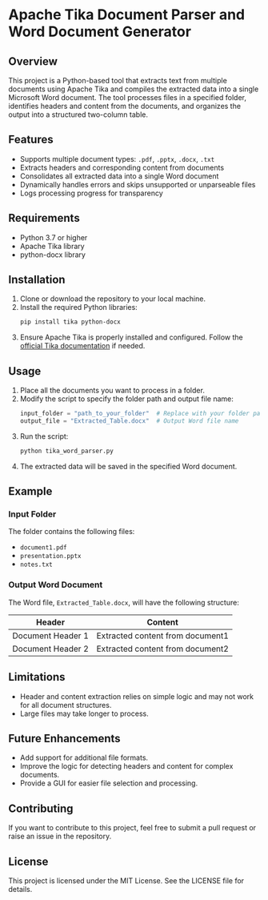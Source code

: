 # Apache Tika Document Parser and Word Document Generator

## Overview

This project is a Python-based tool that extracts text from multiple documents using Apache Tika and compiles the extracted data into a single Microsoft Word document. The tool processes files in a specified folder, identifies headers and content from the documents, and organizes the output into a structured two-column table.

## Features

- Supports multiple document types: `.pdf`, `.pptx`, `.docx`, `.txt`
- Extracts headers and corresponding content from documents
- Consolidates all extracted data into a single Word document
- Dynamically handles errors and skips unsupported or unparseable files
- Logs processing progress for transparency

## Requirements

- Python 3.7 or higher
- Apache Tika library
- python-docx library

## Installation

1. Clone or download the repository to your local machine.
2. Install the required Python libraries:
   ```bash
   pip install tika python-docx
   ```
3. Ensure Apache Tika is properly installed and configured. Follow the [official Tika documentation](https://tika.apache.org/) if needed.

## Usage

1. Place all the documents you want to process in a folder.
2. Modify the script to specify the folder path and output file name:
   ```python
   input_folder = "path_to_your_folder"  # Replace with your folder path
   output_file = "Extracted_Table.docx"  # Output Word file name
   ```
3. Run the script:
   ```bash
   python tika_word_parser.py
   ```
4. The extracted data will be saved in the specified Word document.

## Example

### Input Folder

The folder contains the following files:

- `document1.pdf`
- `presentation.pptx`
- `notes.txt`

### Output Word Document

The Word file, `Extracted_Table.docx`, will have the following structure:

| Header            | Content                          |
| ----------------- | -------------------------------- |
| Document Header 1 | Extracted content from document1 |
| Document Header 2 | Extracted content from document2 |

## Limitations

- Header and content extraction relies on simple logic and may not work for all document structures.
- Large files may take longer to process.

## Future Enhancements

- Add support for additional file formats.
- Improve the logic for detecting headers and content for complex documents.
- Provide a GUI for easier file selection and processing.

## Contributing

If you want to contribute to this project, feel free to submit a pull request or raise an issue in the repository.

## License

This project is licensed under the MIT License. See the LICENSE file for details.

